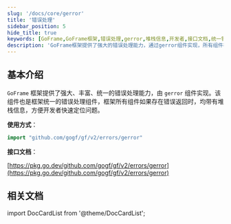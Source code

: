 ```yaml
---
slug: '/docs/core/gerror'
title: '错误处理'
sidebar_position: 5
hide_title: true
keywords: [GoFrame,GoFrame框架,错误处理,gerror,堆栈信息,开发者,接口文档,统一错误处理,Go,编程]
description: 'GoFrame框架提供了强大的错误处理能力，通过gerror组件实现，所有组件在返回错误时带有堆栈信息，方便开发者快速定位问题。使用该框架能有效提升编程效率及程序稳定性。'
---
```


## 基本介绍

`GoFrame` 框架提供了强大、丰富、统一的错误处理能力，由 `gerror` 组件实现。该组件也是框架统一的错误处理组件，框架所有组件如果存在错误返回时，均带有堆栈信息，方便开发者快速定位问题。

**使用方式**：

```go
import "github.com/gogf/gf/v2/errors/gerror"
```

**接口文档**：

[https://pkg.go.dev/github.com/gogf/gf/v2/errors/gerror](https://pkg.go.dev/github.com/gogf/gf/v2/errors/gerror)

## 相关文档
import DocCardList from '@theme/DocCardList';

<DocCardList />